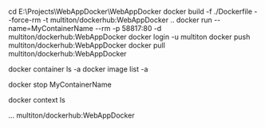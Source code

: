 ﻿cd E:\Projects\WebAppDocker\WebAppDocker
docker build -f ./Dockerfile --force-rm -t multiton/dockerhub:WebAppDocker ..
docker run --name=MyContainerName --rm -p 58817:80 -d multiton/dockerhub:WebAppDocker
docker login -u multiton
docker push multiton/dockerhub:WebAppDocker
docker pull multiton/dockerhub:WebAppDocker

docker container ls -a
docker image list -a

docker stop MyContainerName

docker context ls

<PropertyGroup>
	...
	<DockerfileTag>multiton/dockerhub:WebAppDocker</DockerfileTag>
</PropertyGroup>
